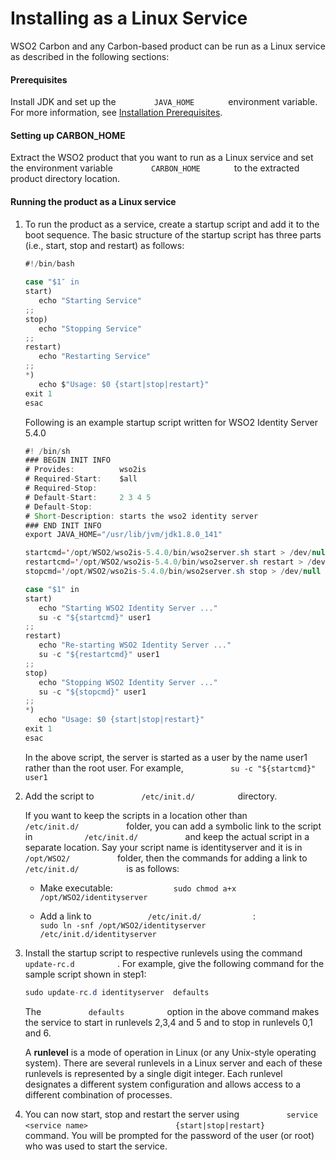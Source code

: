 # Installing as a Linux Service

WSO2 Carbon and any Carbon-based product can be run as a Linux service
as described in the following sections:

#### Prerequisites

Install JDK and set up the `         JAVA_HOME        ` environment
variable. For more information, see
[Installation Prerequisites](../../setup/installation-prerequisites).

#### Setting up CARBON_HOME

Extract the WSO2 product that you want to run as a Linux service and set
the environment variable `         CARBON_HOME        ` to the extracted
product directory location.

#### Running the product as a Linux service

1.  To run the product as a service, create a startup script and add it
    to the boot sequence. The basic structure of the startup script has
    three parts (i.e., start, stop and restart) as follows:

    ``` java
    #!/bin/bash
     
    case "$1″ in
    start)
       echo "Starting Service"
    ;;
    stop)
       echo "Stopping Service"
    ;;
    restart)
       echo "Restarting Service"
    ;;
    *)
       echo $"Usage: $0 {start|stop|restart}"
    exit 1
    esac
    ```
    Following is an example startup script written for WSO2
    Identity Server 5.4.0

    ``` java
    #! /bin/sh
    ### BEGIN INIT INFO
    # Provides:          wso2is
    # Required-Start:    $all
    # Required-Stop:
    # Default-Start:     2 3 4 5
    # Default-Stop:
    # Short-Description: starts the wso2 identity server
    ### END INIT INFO
    export JAVA_HOME="/usr/lib/jvm/jdk1.8.0_141"

    startcmd='/opt/WSO2/wso2is-5.4.0/bin/wso2server.sh start > /dev/null &'
    restartcmd='/opt/WSO2/wso2is-5.4.0/bin/wso2server.sh restart > /dev/null &'
    stopcmd='/opt/WSO2/wso2is-5.4.0/bin/wso2server.sh stop > /dev/null &'

    case "$1" in
    start)
       echo "Starting WSO2 Identity Server ..."
       su -c "${startcmd}" user1
    ;;
    restart)
       echo "Re-starting WSO2 Identity Server ..."
       su -c "${restartcmd}" user1
    ;;
    stop)
       echo "Stopping WSO2 Identity Server ..."
       su -c "${stopcmd}" user1
    ;;
    *)
       echo "Usage: $0 {start|stop|restart}"
    exit 1
    esac
    ```

    In the above script, the server is started as a user by the name
    user1 rather than the root user. For example,
    `           su -c "${startcmd}" user1          `

2.  Add the script to `           /etc/init.d/          ` directory.

    If you want to keep the scripts in a location other than
    `            /etc/init.d/           ` folder, you can add a symbolic
    link to the script in `            /etc/init.d/           ` and keep
    the actual script in a separate location. Say your script name is
    identityserver and it is in `            /opt/WSO2/           `
    folder, then the commands for adding a link to
    `            /etc/init.d/           ` is as follows:

    -   Make executable:
        `              sudo chmod a+x /opt/WSO2/identityserver             `

    -   Add a link to `             /etc/init.d/            ` :
        `             sudo ln -snf /opt/WSO2/identityserver /etc/init.d/identityserver            `

3.  Install the startup script to respective runlevels using the command
    `           update-rc.d          ` . For example, give the following
    command for the sample script shown in step1:

    ``` java
    sudo update-rc.d identityserver  defaults 
    ```

      
    The `           defaults          ` option in the above command
    makes the service to start in runlevels 2,3,4 and 5 and to stop in
    runlevels 0,1 and 6.

    A **runlevel** is a mode of operation in Linux (or any Unix-style
    operating system). There are several runlevels in a Linux server and
    each of these runlevels is represented by a single digit integer.
    Each runlevel designates a different system configuration and allows
    access to a different combination of processes.

4.  You can now start, stop and restart the server using
    `           service <service name>          `
    `           {start|stop|restart}          ` command. You will be
    prompted for the password of the user (or root) who was used to
    start the service.
